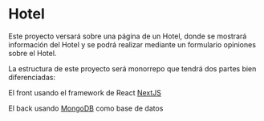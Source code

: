 # Hotel

Este proyecto versará sobre una página de un Hotel, donde se mostrará información del Hotel y se podrá realizar mediante un formulario opiniones sobre el Hotel.

La estructura de este proyecto será monorrepo que tendrá dos partes bien diferenciadas:

El front usando el framework de React [NextJS](https://nextjs.org/)

El back usando [MongoDB](https://www.mongodb.com/es) como base de datos